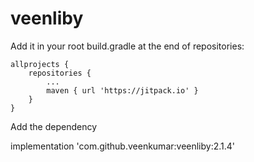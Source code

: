 # veenliby

Add it in your root build.gradle at the end of repositories:

	allprojects {
		repositories {
			...
			maven { url 'https://jitpack.io' }
		}
	}
  
  Add the dependency
  
  implementation 'com.github.veenkumar:veenliby:2.1.4'
